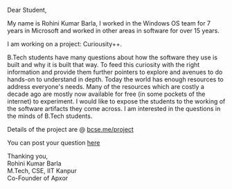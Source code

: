 Dear Student,  
  
My name is Rohini Kumar Barla, I worked in the Windows OS team for 7 years in Microsoft and worked in other areas in software for over 15 years.  
  
I am working on a project: Curiousity++.  
  
B.Tech students have many questions about how the software they use is built and why it is built that way. To feed this curiosity with the right information and provide them further pointers to explore and avenues to do hands-on to understand in depth. Today the world has enough resources to address everyone's needs. Many of the resources which are costly a decade ago are mostly now available for free (in some pockets of the internet) to experiment. I would like to expose the students to the working of the software artifacts they come across. I am interested in the questions in the minds of B.Tech students.   
  
Details of the project are @ [bcse.me/project](https://bcse.me/project)  
  
You can post your question [here](https://forms.gle/H2m8mr9X6cGrEtK68)  
  
Thanking you,  
Rohini Kumar Barla  
M.Tech, CSE, IIT Kanpur  
Co-Founder of Apxor  
